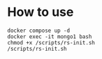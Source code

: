 # How to use
```
docker compose up -d
docker exec -it mongo1 bash
chmod +x /scripts/rs-init.sh
/scripts/rs-init.sh
```